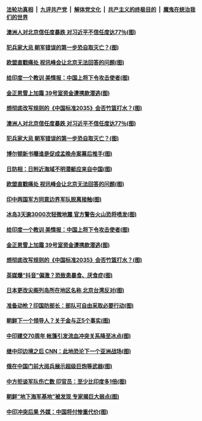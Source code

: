 ####  [法轮功真相](../../../../basic/blob/master/README.md?t=06241531) &nbsp;|&nbsp; [九评共产党](../../../../9ping.md/blob/master/README.md?t=06241531) &nbsp;|&nbsp; [解体党文化](../../../../jtdwh.md/blob/master/README.md?t=06241531)  &nbsp;|&nbsp; [共产主义的终极目的](../../../../gczydzjmd.md/blob/master/README.md?t=06241531) &nbsp;|&nbsp; [魔鬼在统治我们的世界](../../../../mgztzwmdsj.md/blob/master/README.md?t=06241531) 

#### [澳洲人对北京信任度暴跌 对习近平不信任度达77％(图)](../pages/p9/937529.md?t=06241531) 

#### [犯兵家大忌 朝军错误的第一步恐自取灭亡？(图)](../pages/p9/937444.md?t=06241531) 

#### [欧盟直戳痛处 视讯峰会让北京无法回答的问题(图)](../pages/p9/937471.md?t=06241531) 

#### [给印度一个教训 美情报：中国上将下令攻击使者(图)](../pages/p9/937414.md?t=06241531) 

#### [金正恩雪上加霜 39号室资金遭携款潜逃(图)](../pages/p9/937338.md?t=06241531) 

#### [想彻底改写规则的《中国标准2035》会否竹篮打水？(图)](../pages/p9/937385.md?t=06241531) 

#### [澳洲人对北京信任度暴跌 对习近平不信任度达77％(图)](../pages/p9/937529.md?t=06241531) 

#### [犯兵家大忌 朝军错误的第一步恐自取灭亡？(图)](../pages/p9/937444.md?t=06241531) 

#### [博尔顿新书曝谁是促成孟晚舟案幕后推手(图)](../pages/p9/937512.md?t=06241531) 

#### [日防相：日附近海域不明潜艇应来自中国(图)](../pages/p9/937508.md?t=06241531) 

#### [欧盟直戳痛处 视讯峰会让北京无法回答的问题(图)](../pages/p9/937471.md?t=06241531) 

#### [印中两国军方同意边界军队脱离接触(图)](../pages/p9/937468.md?t=06241531) 

#### [冰岛3天逾3000次轻微地震 官方警告火山恐将喷发(图)](../pages/p9/937442.md?t=06241531) 

#### [给印度一个教训 美情报：中国上将下令攻击使者(图)](../pages/p9/937414.md?t=06241531) 

#### [金正恩雪上加霜 39号室资金遭携款潜逃(图)](../pages/p9/937338.md?t=06241531) 

#### [想彻底改写规则的《中国标准2035》会否竹篮打水？(图)](../pages/p9/937385.md?t=06241531) 

#### [英媒爆“抖音”偏激？恐致患暴食、厌食症(图)](../pages/p9/937345.md?t=06241531) 

#### [日本更改尖阁列岛所在地区名称 北京台湾反对(图)](../pages/p9/937358.md?t=06241531) 

#### [准备动枪？印国防部长：部队可自由采取必要行动(图)](../pages/p9/937316.md?t=06241531) 

#### [朝鲜下一个领导人？关于金与正5个事实(图)](../pages/p9/937239.md?t=06241531) 

#### [中印建交70周年 帐篷引发流血冲突关系降至冰点(图)](../pages/p9/937297.md?t=06241531) 

#### [继中印边境之后 CNN：此地恐沦下一个亚洲战场(图)](../pages/p9/937235.md?t=06241531) 

#### [俄在中国门前大阅兵展示超级巨炮等武器(图)](../pages/p9/937283.md?t=06241531) 

#### [中方拒谈军队伤亡数 印官员：至少比印度多1倍(图)](../pages/p9/937262.md?t=06241531) 

#### [朝鲜“地下海军基地”被发现 专家揭巨大弱点(图)](../pages/p9/937152.md?t=06241531) 

#### [中印冲突后果 外媒：中国将付惨重代价(图)](../pages/p9/937150.md?t=06241531) 

